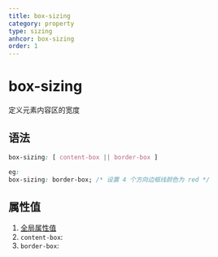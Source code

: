 ```yaml
---
title: box-sizing
category: property
type: sizing
anhcor: box-sizing
order: 1
---
```


# box-sizing

定义元素内容区的宽度

## 语法

```css
box-sizing: [ content-box || border-box ]

eg:
box-sizing: border-box; /* 设置 4 个方向边框线颜色为 red */
```

## 属性值

1. [全局属性值](/front-end/CSS/values#anchor-值类型)
1. `content-box`:
1. `border-box`:

